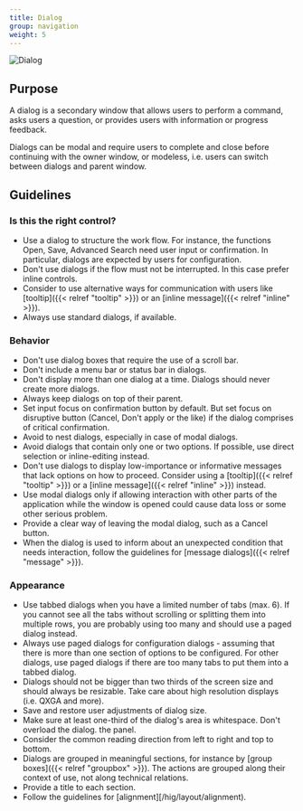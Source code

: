 ```yaml
---
title: Dialog
group: navigation
weight: 5
---
```


![Dialog](/hig/Dialog1.png)

Purpose
-------

A dialog is a secondary window that allows users to perform a command,
asks users a question, or provides users with information or progress
feedback.

Dialogs can be modal and require users to complete and close before
continuing with the owner window, or modeless, i.e. users can switch
between dialogs and parent window.

Guidelines
----------

### Is this the right control?

-   Use a dialog to structure the work flow. For instance, the functions
    Open, Save, Advanced Search need user input or confirmation. In
    particular, dialogs are expected by users for configuration.
-   Don't use dialogs if the flow must not be interrupted. In this case
    prefer inline controls.
-   Consider to use alternative ways for communication with users like
    [tooltip]({{< relref "tooltip" >}}) or an 
    [inline message]({{< relref "inline" >}}).
-   Always use standard dialogs, if available.

### Behavior

-   Don't use dialog boxes that require the use of a scroll bar.
-   Don't include a menu bar or status bar in dialogs.
-   Don't display more than one dialog at a time. Dialogs should never
    create more dialogs.
-   Always keep dialogs on top of their parent.
-   Set input focus on confirmation button by default. But set focus on
    disruptive button (Cancel, Don't apply or the like) if the dialog
    comprises of critical confirmation.
-   Avoid to nest dialogs, especially in case of modal dialogs.
-   Avoid dialogs that contain only one or two options. If possible, use
    direct selection or inline-editing instead.
-   Don't use dialogs to display low-importance or informative messages
    that lack options on how to proceed. Consider using a
    [tooltip]({{< relref "tooltip" >}}) or a
    [inline message]({{< relref "inline" >}}) instead.
-   Use modal dialogs only if allowing interaction with other parts of
    the application while the window is opened could cause data loss or
    some other serious problem.
-   Provide a clear way of leaving the modal dialog, such as a Cancel
    button.
-   When the dialog is used to inform about an unexpected condition that
    needs interaction, follow the guidelines for
    [message dialogs]({{< relref "message" >}}).

### Appearance

-   Use tabbed dialogs when you have a limited number of tabs (max. 6).
    If you cannot see all the tabs without scrolling or splitting them
    into multiple rows, you are probably using too many and should use a
    paged dialog instead.
-   Always use paged dialogs for configuration dialogs - assuming that
    there is more than one section of options to be configured. For
    other dialogs, use paged dialogs if there are too many tabs to put
    them into a tabbed dialog.
-   Dialogs should not be bigger than two thirds of the screen size and
    should always be resizable. Take care about high resolution displays
    (i.e. QXGA and more).
-   Save and restore user adjustments of dialog size.
-   Make sure at least one-third of the dialog's area is whitespace.
    Don't overload the dialog. the panel.
-   Consider the common reading direction from left to right and top to
    bottom.
-   Dialogs are grouped in meaningful sections, for instance by
    [group boxes]({{< relref "groupbox" >}}).
    The actions are grouped along their context of use, not along
    technical relations.
-   Provide a title to each section.
-   Follow the guidelines for [alignment][/hig/layout/alignment).
